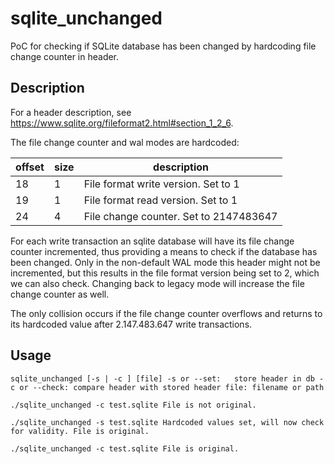 # sqlite_unchanged
PoC for checking if SQLite database has been changed by hardcoding file change counter in header.

## Description
For a header description, see https://www.sqlite.org/fileformat2.html#section_1_2_6. 

The file change counter and wal modes are hardcoded:

offset | size | description
-------|------|------------
18 | 1 | File format write version. Set to 1
19 | 1 | File format read version. Set to 1
24 | 4 | File change counter. Set to 2147483647

For each write transaction an sqlite database will have its file change counter incremented, thus providing a means to check if the database has been changed. Only in the non-default WAL mode this header might not be incremented, but this results in the file format version being set to 2, which we can also check. Changing back to legacy mode will increase the file change counter as well.

The only collision occurs if the file change counter overflows and returns to its hardcoded value after 2.147.483.647 write transactions.

## Usage
`sqlite_unchanged [-s | -c ] [file]
        -s or --set:   store header in db
        -c or --check: compare header with stored header
        file: filename or path`

`./sqlite_unchanged -c test.sqlite
File is not original.`

`./sqlite_unchanged -s test.sqlite
Hardcoded values set, will now check for validity.
File is original.`

`./sqlite_unchanged -c test.sqlite
File is original.`